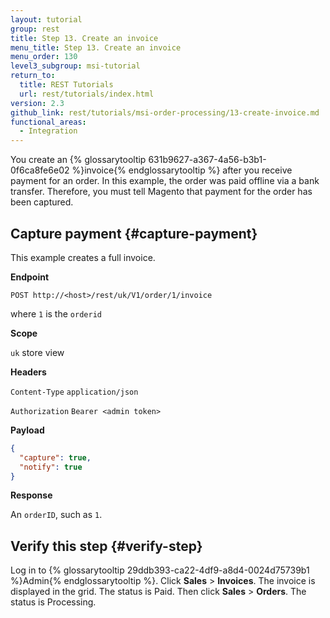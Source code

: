 ```yaml
---
layout: tutorial
group: rest
title: Step 13. Create an invoice
menu_title: Step 13. Create an invoice
menu_order: 130
level3_subgroup: msi-tutorial
return_to:
  title: REST Tutorials
  url: rest/tutorials/index.html
version: 2.3
github_link: rest/tutorials/msi-order-processing/13-create-invoice.md
functional_areas:
  - Integration
---
```


You create an {% glossarytooltip 631b9627-a367-4a56-b3b1-0f6ca8fe6e02 %}invoice{% endglossarytooltip %} after you receive payment for an order. In this example, the order was paid offline via a bank transfer. Therefore, you must tell Magento that payment for the order has been captured.

## Capture payment {#capture-payment}

This example creates a full invoice.

**Endpoint**

`POST http://<host>/rest/uk/V1/order/1/invoice`

where `1` is the `orderid`

**Scope**

`uk` store view

**Headers**

`Content-Type` `application/json`

`Authorization` `Bearer <admin token>`

**Payload**

``` json
{
  "capture": true,
  "notify": true
}
```

**Response**

An `orderID`, such as `1`.

## Verify this step {#verify-step}

Log in to {% glossarytooltip 29ddb393-ca22-4df9-a8d4-0024d75739b1 %}Admin{% endglossarytooltip %}. Click **Sales** > **Invoices**. The invoice is displayed in the grid. The status is Paid. Then click **Sales** > **Orders**. The status is Processing.
